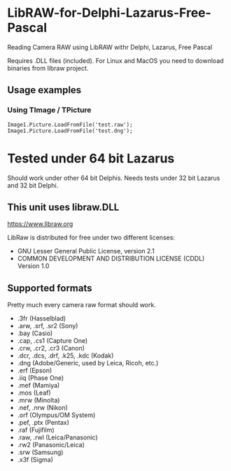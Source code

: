 # LibRAW-for-Delphi-Lazarus-Free-Pascal
Reading Camera RAW using LibRAW withr Delphi, Lazarus, Free Pascal

Requires .DLL files (included). For Linux and MacOS you need to download binaries from libraw project.

## Usage examples

### Using TImage / TPicture

    Image1.Picture.LoadFromFile('test.raw');
    Image1.Picture.LoadFromFile('test.dng');

# Tested under 64 bit Lazarus

Should work under other 64 bit Delphis.
Needs tests under 32 bit Lazarus and 32 bit Delphi.

## This unit uses libraw.DLL

https://www.libraw.org

 LibRaw is distributed for free under two different licenses:
- GNU Lesser General Public License, version 2.1
- COMMON DEVELOPMENT AND DISTRIBUTION LICENSE (CDDL) Version 1.0

## Supported formats
Pretty much every camera raw format should work.

- .3fr (Hasselblad)
- .arw, .srf, .sr2 (Sony)
- .bay (Casio)
- .cap, .cs1 (Capture One)
- .crw, .cr2, .cr3 (Canon)
- .dcr, .dcs, .drf, .k25, .kdc (Kodak)
- .dng (Adobe/Generic, used by Leica, Ricoh, etc.)
- .erf (Epson)
- .iiq (Phase One)
- .mef (Mamiya)
- .mos (Leaf)
- .mrw (Minolta)
- .nef, .nrw (Nikon)
- .orf (Olympus/OM System)
- .pef, .ptx (Pentax)
- .raf (Fujifilm)
- .raw, .rwl (Leica/Panasonic)
- .rw2 (Panasonic/Leica)
- .srw (Samsung)
- .x3f (Sigma)
